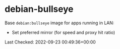 # debian-bullseye

Base `debian:bullseye` image for apps running in LAN:

- Set preferred mirror (for speed and proxy hit ratio)

Last Checked: 2022-09-23 00:49:36+00:00